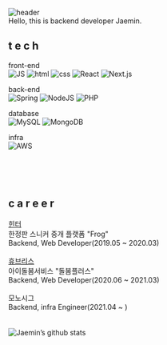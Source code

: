 ![header](https://capsule-render.vercel.app/api?type=wave&color=gradient&text=%20Jaemin-Hwang%20%20&height=200&fontSize=100)
<br>
Hello, this is backend developer Jaemin.
<br>
## t e c h


front-end <br> ![JS](https://img.shields.io/badge/JavaScript-F7DF1E?style=flat-square&logo=JavaScript&logoColor=black) ![html](https://img.shields.io/badge/Html-E34F26?style=flat-square&logo=Html5&logoColor=white) ![css](https://img.shields.io/badge/CSS-1572B6?style=flat-square&logo=CSS3&logoColor=white) ![React](https://img.shields.io/badge/-ReactJs-61DAFB?logo=react) ![Next.js](https://img.shields.io/badge/next.js-456345?style=flat-square&logo=next.js&logoColor=white)
<br>

back-end <br> ![Spring](https://img.shields.io/badge/Spring-6DB33F?style=flat-square&logo=Spring&logoColor=white) ![NodeJS](https://img.shields.io/badge/Node.js-339933?style=flat-square&logo=Node.js&logoColor=white) ![PHP](https://img.shields.io/badge/php-324234?style=flat-square&logo=php&logoColor=white) 
<br>

database <br> ![MySQL](https://img.shields.io/badge/MySQL-4479A1?style=flat-square&logo=MySQL&logoColor=white) ![MongoDB](https://img.shields.io/badge/MongoDB-47A248?style=flat-square&logo=MongoDB&logoColor=white) 
<br>

infra <br> ![AWS](https://img.shields.io/badge/AWS-534543?style=flat-square&logo=AWS&logoColor=white) 

<br><br><br>
## c a r e e r
[힌터<br/>](https://frogworld.co.kr/)
한정판 스니커 중개 플랫폼 "Frog"<br>
Backend, Web Developer(2019.05 ~ 2020.03) 
<br><br>
[휴브리스<br/>](https://frogworld.co.kr/)
아이돌봄서비스 "돌봄플러스"<br>
Backend, Web Developer(2020.06 ~ 2021.03) 
<br><br>
모노시그<br/>
Backend, infra Engineer(2021.04 ~ ) 
<br><br><br>
![Jaemin’s github stats](https://github-readme-stats.vercel.app/api?username=jaemin-hwang&show_icons=true&theme=radical&count_private=true)

<br><br><br>



